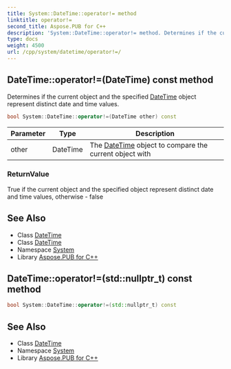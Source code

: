 ```yaml
---
title: System::DateTime::operator!= method
linktitle: operator!=
second_title: Aspose.PUB for C++
description: 'System::DateTime::operator!= method. Determines if the current object and the specified DateTime object represent distinct date and time values in C++.'
type: docs
weight: 4500
url: /cpp/system/datetime/operator!=/
---
```

## DateTime::operator!=(DateTime) const method


Determines if the current object and the specified [DateTime](../) object represent distinct date and time values.

```cpp
bool System::DateTime::operator!=(DateTime other) const
```


| Parameter | Type | Description |
| --- | --- | --- |
| other | DateTime | The [DateTime](../) object to compare the current object with |

### ReturnValue

True if the current object and the specified object represent distinct date and time values, otherwise - false

## See Also

* Class [DateTime](../)
* Class [DateTime](../)
* Namespace [System](../../)
* Library [Aspose.PUB for C++](../../../)
## DateTime::operator!=(std::nullptr_t) const method




```cpp
bool System::DateTime::operator!=(std::nullptr_t) const
```

## See Also

* Class [DateTime](../)
* Namespace [System](../../)
* Library [Aspose.PUB for C++](../../../)
